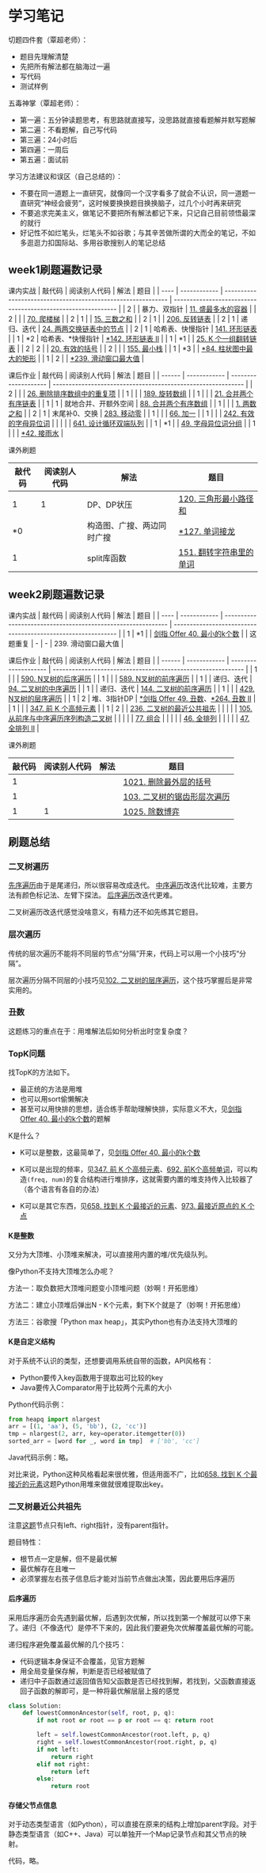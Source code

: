 # 学习笔记

切题四件套（覃超老师）：

- 题目先理解清楚
- 先把所有解法都在脑海过一遍
- 写代码
- 测试样例

五毒神掌（覃超老师）：

- 第一遍：五分钟读题思考，有思路就直接写，没思路就直接看题解并默写题解
- 第二遍：不看题解，自己写代码
- 第三遍：24小时后
- 第四遍：一周后
- 第五遍：面试前

学习方法建议和误区（自己总结的）：

- 不要在同一道题上一直研究，就像同一个汉字看多了就会不认识，同一道题一直研究“神经会疲劳”，这时候要换换题目换换脑子，过几个小时再来研究
- 不要追求完美主义，做笔记不要把所有解法都记下来，只记自己目前领悟最深的就行
- 好记性不如烂笔头，烂笔头不如谷歌；与其辛苦做所谓的大而全的笔记，不如多逛逛力扣国际站、多用谷歌搜别人的笔记总结

## week1刷题遍数记录
课内实战
| 敲代码 | 阅读别人代码 | 解法          | 题目                                                         |
| ---- | ------------ | ------------------------------------------------------------ | ------------------------------------------------------------ |
| 2    |     | 暴力、双指针  | [11. 盛最多水的容器](https://leetcode-cn.com/problems/container-with-most-water/) |
| 2    |     |               | [70. 爬楼梯](https://leetcode-cn.com/problems/climbing-stairs/) |
| 2    | 1   |               | [15. 三数之和](https://leetcode-cn.com/problems/3sum/)       |
| 2    | 1   |                  | [206. 反转链表](https://leetcode-cn.com/problems/reverse-linked-list/) |
| 2    | 1   | 递归、迭代       | [24. 两两交换链表中的节点](https://leetcode-cn.com/problems/swap-nodes-in-pairs/) |
| 2    | 1   | 哈希表、快慢指针 | [141. 环形链表](https://leetcode-cn.com/problems/linked-list-cycle/) |
| 1    | \*2 | 哈希表、\*快慢指针 | [\*142. 环形链表 II](https://leetcode-cn.com/problems/linked-list-cycle-ii/) |
| 1    | \*1 |                  | [25. K 个一组翻转链表](https://leetcode-cn.com/problems/reverse-nodes-in-k-group/) |
| 2    | 2   |      | [20. 有效的括号](https://leetcode-cn.com/problems/valid-parentheses/) |
| 2    |     |      | [155. 最小栈](https://leetcode-cn.com/problems/min-stack/)   |
| 1    | \*3 |      | [\*84. 柱状图中最大的矩形](https://leetcode-cn.com/problems/largest-rectangle-in-histogram/) |
| 1    | 2   |      | [\*239. 滑动窗口最大值](https://leetcode-cn.com/problems/sliding-window-maximum/) |

课后作业
| 敲代码 | 阅读别人代码 | 解法                 | 题目                                                         |
| ------ | ------------ | -------------------- | ------------------------------------------------------------ |
| 2      |              |                      | [26. 删除排序数组中的重复项](https://leetcode-cn.com/problems/remove-duplicates-from-sorted-array/) |
| 1      |              |                      | [189. 旋转数组](https://leetcode-cn.com/problems/rotate-array/) |
| 1      |              |                      | [21. 合并两个有序链表](https://leetcode-cn.com/problems/merge-two-sorted-lists/) |
| 1      | 1            | 就地合并、开额外空间 | [88. 合并两个有序数组](https://leetcode-cn.com/problems/merge-sorted-array/) |
| 1      |              |               | [1. 两数之和](https://leetcode-cn.com/problems/two-sum/)     |
| 2      | 1            | 末尾补0、交换 | [283. 移动零](https://leetcode-cn.com/problems/move-zeroes/) |
| 1      |              |  | [66. 加一](https://leetcode-cn.com/problems/plus-one/) |
| 1      |              |  | [242. 有效的字母异位词](https://leetcode-cn.com/problems/valid-anagram/) |
|        |              | | [641. 设计循环双端队列](https://leetcode-cn.com/problems/design-circular-deque/) |
| 1      | \*1 | | [49. 字母异位词分组](https://leetcode-cn.com/problems/group-anagrams/) |
| 1      |  | | [\*42. 接雨水](https://leetcode-cn.com/problems/trapping-rain-water/) |

课外刷题

| 敲代码 | 阅读别人代码 | 解法                       | 题目                                                         |
| ------ | ------------ | -------------------------- | ------------------------------------------------------------ |
| 1      | 1            | DP、DP状压                 | [120. 三角形最小路径和](https://leetcode-cn.com/problems/triangle/) |
| \*0    |              | 构造图、广搜、两边同时广搜 | [\*127. 单词接龙](https://leetcode-cn.com/problems/word-ladder/) |
| 1      |              | split库函数                | [151. 翻转字符串里的单词](https://leetcode-cn.com/problems/reverse-words-in-a-string/) |

## week2刷题遍数记录
课内实战
| 敲代码 | 阅读别人代码 | 解法          | 题目                                                         |
| ---- | ------------ | ------------------------------------------------------------ | ------------------------------------------------------------ |
| 1 | \*1 |      | [剑指 Offer 40. 最小的k个数](https://leetcode-cn.com/problems/zui-xiao-de-kge-shu-lcof/) |
| 这题重复 | - | - | 239. 滑动窗口最大值 |

课后作业
| 敲代码 | 阅读别人代码 | 解法                 | 题目                                                         |
| ------ | ------------ | -------------------- | ------------------------------------------------------------ |
| 1 |    |      | [590. N叉树的后序遍历](https://leetcode-cn.com/problems/n-ary-tree-postorder-traversal/) |
| 1 | | | [589. N叉树的前序遍历](https://leetcode-cn.com/problems/n-ary-tree-preorder-traversal/) |
| 1 | | 递归、迭代 | [94. 二叉树的中序遍历](https://leetcode-cn.com/problems/binary-tree-inorder-traversal/) |
| 1 | | 递归、迭代 | [144. 二叉树的前序遍历](https://leetcode-cn.com/problems/binary-tree-preorder-traversal/) |
| 1 | |  | [429. N叉树的层序遍历](https://leetcode-cn.com/problems/n-ary-tree-level-order-traversal/) |
| 1 | 2 | 堆、3指针DP | [\*剑指 Offer 49. 丑数](https://leetcode-cn.com/problems/chou-shu-lcof/)、[\*264. 丑数 II](https://leetcode-cn.com/problems/ugly-number-ii/) |
| 1 | | | [347. 前 K 个高频元素](https://leetcode-cn.com/problems/top-k-frequent-elements/) |
| 1 | 2 | | [236. 二叉树的最近公共祖先](https://leetcode-cn.com/problems/lowest-common-ancestor-of-a-binary-tree/) |
| | | | [105. 从前序与中序遍历序列构造二叉树](https://leetcode-cn.com/problems/construct-binary-tree-from-preorder-and-inorder-traversal/) |
| | | | [77. 组合](https://leetcode-cn.com/problems/combinations/) |
| | | | [46. 全排列](https://leetcode-cn.com/problems/permutations/) |
| | | | [47. 全排列 II](https://leetcode-cn.com/problems/permutations-ii/) |

课外刷题

| 敲代码 | 阅读别人代码 | 解法                       | 题目                                                         |
| ------ | ------------ | -------------------------- | ------------------------------------------------------------ |
| 1 |    |      | [1021. 删除最外层的括号](https://leetcode-cn.com/problems/remove-outermost-parentheses/) |
| 1 | | | [103. 二叉树的锯齿形层次遍历](https://leetcode-cn.com/problems/binary-tree-zigzag-level-order-traversal/) |
| 1 | 1 | | [1025. 除数博弈](https://leetcode-cn.com/problems/divisor-game/) |

## 刷题总结
### 二叉树遍历
[先序遍历](https://leetcode-cn.com/problems/binary-tree-preorder-traversal/)由于是尾递归，所以很容易改成迭代。
[中序遍历](https://leetcode-cn.com/problems/binary-tree-inorder-traversal/)改迭代比较难，主要方法有颜色标记法、左臂下探法。
[后序遍历](https://leetcode-cn.com/problems/binary-tree-postorder-traversal/)改迭代更难。

二叉树遍历改迭代感觉没啥意义，有精力还不如先练其它题目。

### 层次遍历

传统的层次遍历不能将不同层的节点“分隔”开来，代码上可以用一个小技巧“分隔”。

层次遍历分隔不同层的小技巧见[102. 二叉树的层序遍历](https://leetcode-cn.com/problems/binary-tree-level-order-traversal/)，这个技巧掌握后是非常实用的。

### 丑数

这题练习的重点在于：用堆解法后如何分析出时空复杂度？

### TopK问题

找TopK的方法如下。

- 最正统的方法是用堆
- 也可以用sort偷懒解决
- 甚至可以用快排的思想，适合练手帮助理解快排，实际意义不大，见[剑指 Offer 40. 最小的k个数](https://leetcode-cn.com/problems/zui-xiao-de-kge-shu-lcof/)的题解

K是什么？

- K可以是整数，这最简单了，见[剑指 Offer 40. 最小的k个数](https://leetcode-cn.com/problems/zui-xiao-de-kge-shu-lcof/)
- K可以是出现的频率，见[347. 前 K 个高频元素](https://leetcode-cn.com/problems/top-k-frequent-elements/)、[692. 前K个高频单词](https://leetcode-cn.com/problems/top-k-frequent-words/)，可以构造`(freq, num)`的复合结构进行堆排序，这就需要内置的堆支持传入比较器了（各个语言有各自的办法）

- K可以是其它东西，见[658. 找到 K 个最接近的元素](https://leetcode-cn.com/problems/find-k-closest-elements/)、[973. 最接近原点的 K 个点](https://leetcode-cn.com/problems/k-closest-points-to-origin/)

#### K是整数

又分为大顶堆、小顶堆来解决，可以直接用内置的堆/优先级队列。

像Python不支持大顶堆怎么办呢？

方法一：取负数把大顶堆问题变小顶堆问题（妙啊！开拓思维）

方法二：建立小顶堆后弹出N - K个元素，剩下K个就是了（妙啊！开拓思维）

方法三：谷歌搜「Python max heap」，其实Python也有办法支持大顶堆的

#### K是自定义结构

对于系统不认识的类型，还想要调用系统自带的函数，API风格有：

- Python要传入key函数用于提取出可比较的key
- Java要传入Comparator用于比较两个元素的大小

Python代码示例：

```python
from heapq import nlargest
arr = [(1, 'aa'), (5, 'bb'), (2, 'cc')]
tmp = nlargest(2, arr, key=operator.itemgetter(0))
sorted_arr = [word for _, word in tmp]  # ['bb', 'cc']
```

Java代码示例：略。

对比来说，Python这种风格看起来很优雅，但适用面不广，比如[658. 找到 K 个最接近的元素](https://leetcode-cn.com/problems/find-k-closest-elements/)这题Python用堆来做就很难提取出key。

### 二叉树最近公共祖先

注意[这题](https://leetcode-cn.com/problems/lowest-common-ancestor-of-a-binary-tree/)节点只有left、right指针，没有parent指针。

题目特性：

- 根节点一定是解，但不是最优解
- 最优解存在且唯一
- 必须掌握左右孩子信息后才能对当前节点做出决策，因此要用后序遍历

#### 后序遍历

采用后序遍历会先遇到最优解，后遇到次优解，所以找到第一个解就可以停下来了。递归（不像迭代）是停不下来的，因此我们要避免次优解覆盖最优解的可能。

递归程序避免覆盖最优解的几个技巧：

- 代码逻辑本身保证不会覆盖，见官方题解
- 用全局变量保存解，判断是否已经被赋值了
- 递归中子函数通过返回值告知父函数是否已经找到解，若找到，父函数直接返回子函数的解即可，是一种将最优解层层上报的感觉

```python
class Solution:
    def lowestCommonAncestor(self, root, p, q):
        if not root or root == p or root == q: return root

        left = self.lowestCommonAncestor(root.left, p, q)
        right = self.lowestCommonAncestor(root.right, p, q)
        if not left:
            return right
        elif not right:
            return left
        else:
            return root
```

#### 存储父节点信息

对于动态类型语言（如Python），可以直接在原来的结构上增加parent字段。对于静态类型语言（如C++、Java）可以单独开一个Map记录节点和其父节点的映射。

代码，略。
